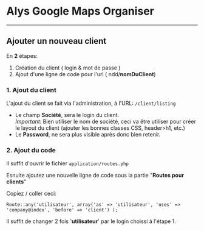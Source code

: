 # Alys Google Maps Organiser
***

## Ajouter un nouveau client
En **2** étapes:

1. Création du client ( login & mot de passe )
2. Ajout d'une ligne de code pour l'url ( ndd/**nomDuClient**)

### 1. Ajout du client
L'ajout du client se fait via l'administration, à l'URL: `/client/listing`


* Le champ **Société**, sera le login du client. <br/>
*Important*: Bien utiliser le nom de société, ceci va être utiliser pour créer le layout du client (ajouter les bonnes classes CSS, header>h1, etc.) 
* Le **Password**, ne sera plus visible après donc bien retenir.


### 2. Ajout du code
Il suffit d'ouvrir le fichier `application/routes.php`

Esnuite ajoutez une nouvelle ligne de code sous la partie "**Routes pour clients**"

Copiez / coller ceci:

```
Route::any('utilisateur', array('as' => 'utilisateur', 'uses' => 'company@index', 'before' => 'client') );
```

Il suffit de changer 2 fois '**utilisateur**' par le login choissi à l'étape 1.

